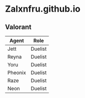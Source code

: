# Zalxnfru.github.io
## Valorant
| Agent | Role |
| ----------- | ----------- |
| Jett | Duelist |
| Reyna | Duelist |
| Yoru | Duelist |
| Pheonix | Duelist |
| Raze | Duelist |
| Neon | Duelist |
